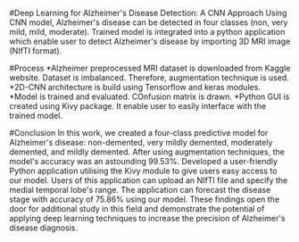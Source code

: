 #Deep Learning for Alzheimer's Disease Detection: A CNN Approach
Using CNN model, Alzheimer's disease can be detected in four classes (non, very mild, mild, moderate). Trained model is integrated into a python application which enable user to detect Alzheimer's disease by importing 3D MRI image (NIfTI format).

#Process
*Alzheimer preprocessed MRI dataset is downloaded from Kaggle website. Dataset is imbalanced. Therefore, augmentation technique is used.
*2D-CNN architecture is build using Tensorflow and keras modules.
*Model is trained and evaluated. COnfusion matrix is drawn.
*Python GUI is created using Kivy package. It enable user to easily interface with the trained model. 

#Conclusion
In this work, we created a four-class predictive model for Alzheimer's disease: non-demented, very mildly demented, moderately demented, and mildly demented. After using augmentation techniques, the model's accuracy was an astounding 99.53%. Developed a user-friendly Python application utilising the Kivy module to give users easy access to our model. Users of this application can upload an NIfTI file and specify the medial temporal lobe's range. The application can forecast the disease stage with accuracy of 75.86% using our model. These findings open the door for additional study in this field and demonstrate the potential of applying deep learning techniques to increase the precision of Alzheimer's disease diagnosis.

